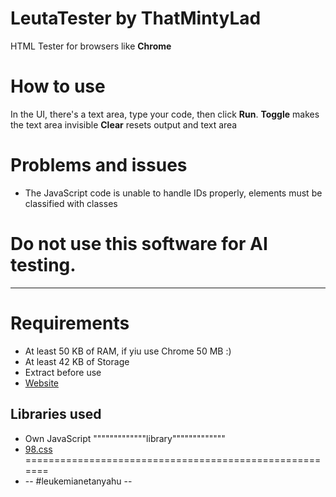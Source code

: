 # LeutaTester by ThatMintyLad
HTML Tester for browsers like **Chrome**
# How to use
In the UI, there's a text area, type your code, then click **Run**.
**Toggle** makes the text area invisible
**Clear** resets output and text area
# Problems and issues
* The JavaScript code is unable to handle IDs properly, elements must be classified with classes
# Do not use this software for AI testing.
------------------------------------------
# Requirements
* At least 50 KB of RAM, if yiu use Chrome 50 MB :)
* At least 42 KB of Storage
* Extract before use
* [Website](https://thatmintylad243.github.io/LeutaTester-HTML/)

## Libraries used
* Own JavaScript """""""""""""library"""""""""""""
* [98.css](https://jdan.github.io/98.css/)
=======================================================
* -- #leukemianetanyahu --
